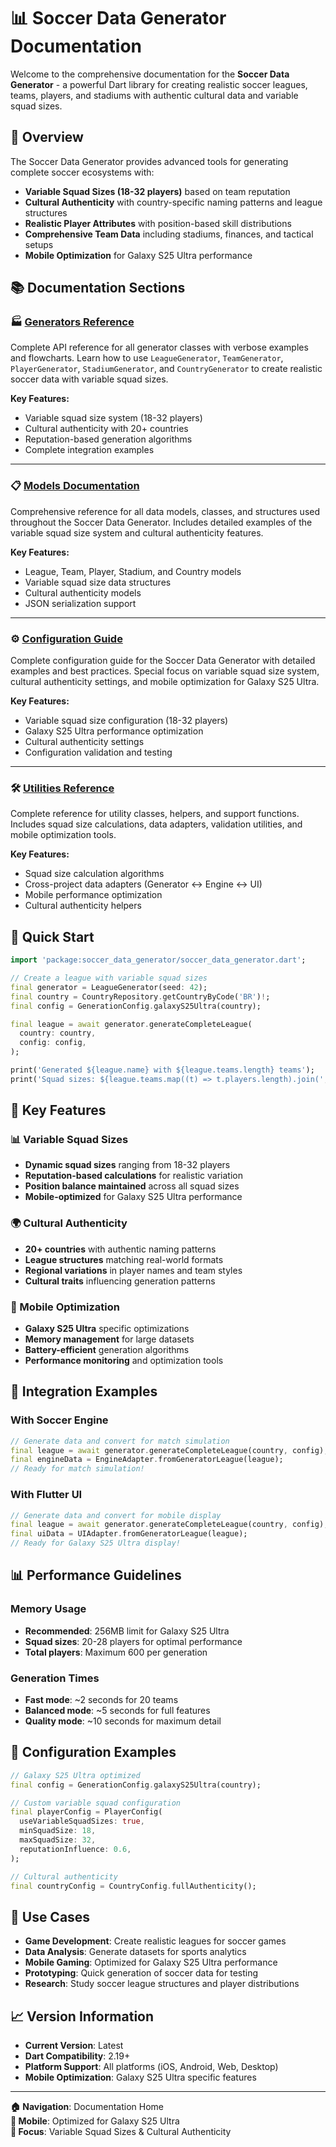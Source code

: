 # 📊 Soccer Data Generator Documentation

Welcome to the comprehensive documentation for the **Soccer Data Generator** - a powerful Dart library for creating realistic soccer leagues, teams, players, and stadiums with authentic cultural data and variable squad sizes.

## 🎯 Overview

The Soccer Data Generator provides advanced tools for generating complete soccer ecosystems with:
- **Variable Squad Sizes (18-32 players)** based on team reputation
- **Cultural Authenticity** with country-specific naming patterns and league structures
- **Realistic Player Attributes** with position-based skill distributions
- **Comprehensive Team Data** including stadiums, finances, and tactical setups
- **Mobile Optimization** for Galaxy S25 Ultra performance

## 📚 Documentation Sections

### 🏭 [Generators Reference](generators.md)
Complete API reference for all generator classes with verbose examples and flowcharts. Learn how to use `LeagueGenerator`, `TeamGenerator`, `PlayerGenerator`, `StadiumGenerator`, and `CountryGenerator` to create realistic soccer data with variable squad sizes.

**Key Features:**
- Variable squad size system (18-32 players)
- Cultural authenticity with 20+ countries
- Reputation-based generation algorithms
- Complete integration examples

---

### 📋 [Models Documentation](models.md)
Comprehensive reference for all data models, classes, and structures used throughout the Soccer Data Generator. Includes detailed examples of the variable squad size system and cultural authenticity features.

**Key Features:**
- League, Team, Player, Stadium, and Country models
- Variable squad size data structures
- Cultural authenticity models
- JSON serialization support

---

### ⚙️ [Configuration Guide](configuration.md)
Complete configuration guide for the Soccer Data Generator with detailed examples and best practices. Special focus on variable squad size system, cultural authenticity settings, and mobile optimization for Galaxy S25 Ultra.

**Key Features:**
- Variable squad size configuration (18-32 players)
- Galaxy S25 Ultra performance optimization
- Cultural authenticity settings
- Configuration validation and testing

---

### 🛠️ [Utilities Reference](utilities.md)
Complete reference for utility classes, helpers, and support functions. Includes squad size calculations, data adapters, validation utilities, and mobile optimization tools.

**Key Features:**
- Squad size calculation algorithms
- Cross-project data adapters (Generator ↔ Engine ↔ UI)
- Mobile performance optimization
- Cultural authenticity helpers

## 🚀 Quick Start

```dart
import 'package:soccer_data_generator/soccer_data_generator.dart';

// Create a league with variable squad sizes
final generator = LeagueGenerator(seed: 42);
final country = CountryRepository.getCountryByCode('BR')!;
final config = GenerationConfig.galaxyS25Ultra(country);

final league = await generator.generateCompleteLeague(
  country: country,
  config: config,
);

print('Generated ${league.name} with ${league.teams.length} teams');
print('Squad sizes: ${league.teams.map((t) => t.players.length).join(', ')}');
```

## 🌟 Key Features

### 📊 Variable Squad Sizes
- **Dynamic squad sizes** ranging from 18-32 players
- **Reputation-based calculations** for realistic variation
- **Position balance maintained** across all squad sizes
- **Mobile-optimized** for Galaxy S25 Ultra performance

### 🌍 Cultural Authenticity
- **20+ countries** with authentic naming patterns
- **League structures** matching real-world formats
- **Regional variations** in player names and team styles
- **Cultural traits** influencing generation patterns

### 📱 Mobile Optimization
- **Galaxy S25 Ultra** specific optimizations
- **Memory management** for large datasets
- **Battery-efficient** generation algorithms
- **Performance monitoring** and optimization tools

## 📖 Integration Examples

### With Soccer Engine
```dart
// Generate data and convert for match simulation
final league = await generator.generateCompleteLeague(country, config);
final engineData = EngineAdapter.fromGeneratorLeague(league);
// Ready for match simulation!
```

### With Flutter UI
```dart
// Generate data and convert for mobile display
final league = await generator.generateCompleteLeague(country, config);
final uiData = UIAdapter.fromGeneratorLeague(league);
// Ready for Galaxy S25 Ultra display!
```

## 📊 Performance Guidelines

### Memory Usage
- **Recommended**: 256MB limit for Galaxy S25 Ultra
- **Squad sizes**: 20-28 players for optimal performance
- **Total players**: Maximum 600 per generation

### Generation Times
- **Fast mode**: ~2 seconds for 20 teams
- **Balanced mode**: ~5 seconds for full features
- **Quality mode**: ~10 seconds for maximum detail

## 🔧 Configuration Examples

```dart
// Galaxy S25 Ultra optimized
final config = GenerationConfig.galaxyS25Ultra(country);

// Custom variable squad configuration
final playerConfig = PlayerConfig(
  useVariableSquadSizes: true,
  minSquadSize: 18,
  maxSquadSize: 32,
  reputationInfluence: 0.6,
);

// Cultural authenticity
final countryConfig = CountryConfig.fullAuthenticity();
```

## 🎯 Use Cases

- **Game Development**: Create realistic leagues for soccer games
- **Data Analysis**: Generate datasets for sports analytics
- **Mobile Gaming**: Optimized for Galaxy S25 Ultra performance
- **Prototyping**: Quick generation of soccer data for testing
- **Research**: Study soccer league structures and player distributions

## 📈 Version Information

- **Current Version**: Latest
- **Dart Compatibility**: 2.19+
- **Platform Support**: All platforms (iOS, Android, Web, Desktop)
- **Mobile Optimization**: Galaxy S25 Ultra specific features

---

**🏠 Navigation**: Documentation Home  
**📱 Mobile**: Optimized for Galaxy S25 Ultra  
**🎯 Focus**: Variable Squad Sizes & Cultural Authenticity

